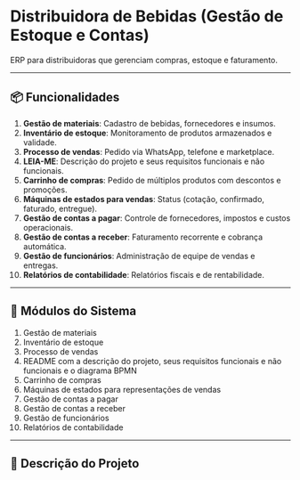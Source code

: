 # Distribuidora de Bebidas (Gestão de Estoque e Contas)

ERP para distribuidoras que gerenciam compras, estoque e faturamento.

---

## 📦 Funcionalidades

1. **Gestão de materiais**: Cadastro de bebidas, fornecedores e insumos.
2. **Inventário de estoque**: Monitoramento de produtos armazenados e validade.
3. **Processo de vendas**: Pedido via WhatsApp, telefone e marketplace.
4. **LEIA-ME**: Descrição do projeto e seus requisitos funcionais e não funcionais.
5. **Carrinho de compras**: Pedido de múltiplos produtos com descontos e promoções.
6. **Máquinas de estados para vendas**: Status (cotação, confirmado, faturado, entregue).
7. **Gestão de contas a pagar**: Controle de fornecedores, impostos e custos operacionais.
8. **Gestão de contas a receber**: Faturamento recorrente e cobrança automática.
9. **Gestão de funcionários**: Administração de equipe de vendas e entregas.
10. **Relatórios de contabilidade**: Relatórios fiscais e de rentabilidade.

---

## 🧩 Módulos do Sistema

1. Gestão de materiais  
2. Inventário de estoque  
3. Processo de vendas  
4. README com a descrição do projeto, seus requisitos funcionais e não funcionais e o diagrama BPMN  
5. Carrinho de compras  
6. Máquinas de estados para representações de vendas  
7. Gestão de contas a pagar  
8. Gestão de contas a receber  
9. Gestão de funcionários  
10. Relatórios de contabilidade

---

## 🧾 Descrição do Projeto
